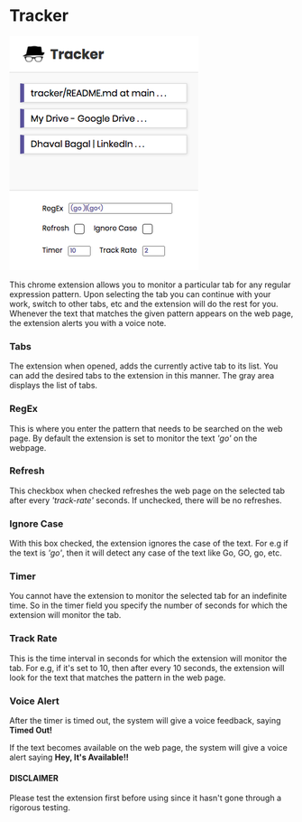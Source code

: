 # Tracker

![](https://github.com/DhavalBagal/tracker/blob/main/tracker.png?raw=true)

This chrome extension allows you to monitor a particular tab for any regular expression pattern. Upon selecting the tab you can continue with your work, switch to other tabs, etc and the extension will do the rest for you. Whenever the text that matches the given pattern appears on the web page, the extension alerts you with a voice note.

### Tabs

The extension when opened, adds the currently active tab to its list. You can add the desired tabs to the extension in this manner. The gray area displays the list of tabs. 

### RegEx

This is where you enter the pattern that needs to be searched on the web page. By default the extension is set to monitor the text *'go'* on the webpage. 

### Refresh

This checkbox when checked refreshes the web page on the selected tab after every *'track-rate'* seconds. If unchecked, there will be no refreshes.

### Ignore Case

With this box checked, the extension ignores the case of the text. For e.g if the text is *'go'*, then it will detect any case of the text like Go, GO, go, etc.

### Timer

You cannot have the extension to monitor the selected tab for an indefinite time. So in the timer field you specify the number of seconds for which the extension will monitor the tab.

### Track Rate

This is the time interval in seconds for which the extension will monitor the tab. For e.g, if it's set to 10, then after every 10 seconds, the extension will look for the text that matches the pattern in the web page.

### Voice Alert

After the timer is timed out, the system will give a voice feedback, saying **Timed Out!**

If the text becomes available on the web page, the system will give a voice alert saying **Hey, It's Available!!**

#### DISCLAIMER

Please test the extension first before using since it hasn't gone through a rigorous testing.
